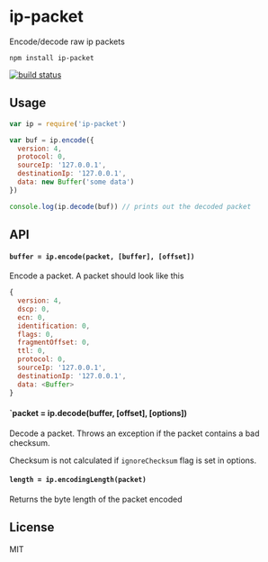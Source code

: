 # ip-packet

Encode/decode raw ip packets

```
npm install ip-packet
```

[![build status](http://img.shields.io/travis/mafintosh/ip-packet.svg?style=flat)](http://travis-ci.org/mafintosh/ip-packet)

## Usage

``` js
var ip = require('ip-packet')

var buf = ip.encode({
  version: 4,
  protocol: 0,
  sourceIp: '127.0.0.1',
  destinationIp: '127.0.0.1',
  data: new Buffer('some data')
})

console.log(ip.decode(buf)) // prints out the decoded packet
```

## API

#### `buffer = ip.encode(packet, [buffer], [offset])`

Encode a packet. A packet should look like this

``` js
{
  version: 4,
  dscp: 0,
  ecn: 0,
  identification: 0,
  flags: 0,
  fragmentOffset: 0,
  ttl: 0,
  protocol: 0,
  sourceIp: '127.0.0.1',
  destinationIp: '127.0.0.1',
  data: <Buffer>
}
```

#### `packet = ip.decode(buffer, [offset], [options])

Decode a packet. Throws an exception if the packet contains a bad checksum.

Checksum is not calculated if `ignoreChecksum` flag is set in options.

#### `length = ip.encodingLength(packet)`

Returns the byte length of the packet encoded

## License

MIT
